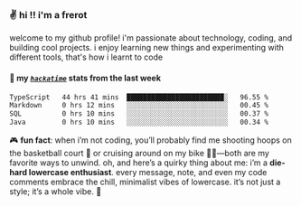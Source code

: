 ### ✌️ hi !! i'm a frerot

welcome to my github profile! i'm passionate about technology, coding, and
building cool projects. i enjoy learning new things and experimenting with
different tools, that's how i learnt to code

#### 📡 my [_`hackatime`_](https://waka.hackclub.com/) stats from the last week

<!--START_SECTION:waka-->

```txt
TypeScript   44 hrs 41 mins  ████████████████████████░   96.55 %
Markdown     0 hrs 12 mins   ░░░░░░░░░░░░░░░░░░░░░░░░░   00.45 %
SQL          0 hrs 10 mins   ░░░░░░░░░░░░░░░░░░░░░░░░░   00.37 %
Java         0 hrs 10 mins   ░░░░░░░░░░░░░░░░░░░░░░░░░   00.34 %
```

<!--END_SECTION:waka-->

🎮 **fun fact**: when i’m not coding, you’ll probably find me shooting hoops on
the basketball court 🏀 or cruising around on my bike 🚴‍♂️—both are my favorite
ways to unwind. oh, and here’s a quirky thing about me: i’m a **die-hard
lowercase enthusiast**. every message, note, and even my code comments embrace
the chill, minimalist vibes of lowercase. it’s not just a style; it’s a whole
vibe. 🤘
